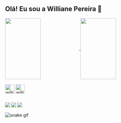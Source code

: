 ## Olá! Eu sou a Williane Pereira 👋

<a href="https://github.com/Williane28/github-readme-stats">
  <img height=200 width="48%"align="center" src="https://github-readme-stats.vercel.app/api?username=Williane28&show_icons=true&theme=neon&card_widht=50" />
</a>
<a href="https://github.com/Williane28/convoychat">
  <img height=200 width="48%" align="center" src="https://github-readme-stats.vercel.app/api/top-langs?username=Williane28&layout=compact&langs_count=8&card_width=50&theme=neon" />
</a>

<div style="display: inline_block"><br>
  <img align="center" alt="willi-html" height="30" widht="40" src="https://cdn.jsdelivr.net/gh/devicons/devicon/icons/html5/html5-original.svg">
  <img align="center" alt="willi-cplusplus" height="30" widht="40" src="https://cdn.jsdelivr.net/gh/devicons/devicon/icons/cplusplus/cplusplus-original.svg"> 
</div>

##

<div>
  <a href="malito:willianepereira44@gmail.com" target="_blank" rel="external1"><img src="https://img.shields.io/badge/Gmail-D14836?style=for-the-badge&logo=gmail&logoColor=white" target="_blank"></a>
  <a href="https://instagram.com/_willi28?utm_source=qr&igshid=MzNlNGNkZWQ4Mg%3D%3D" target="_blank" rel="external1"><img src="https://img.shields.io/badge/Instagram-E4405F?style=for-the-badge&logo=instagram&logoColor=white" target="_blank"></a>
  <a href="www.linkedin.com/in/willianepereira" target="_blank" rel="external1"><img src="https://img.shields.io/badge/LinkedIn-0077B5?style=for-the-badge&logo=linkedin&logoColor=white" target="_blank"></a>
  
</div>

![snake gif](https://github.com/Williane28/Williane28/blob/output/github-contribution-grid-snake.svg)
